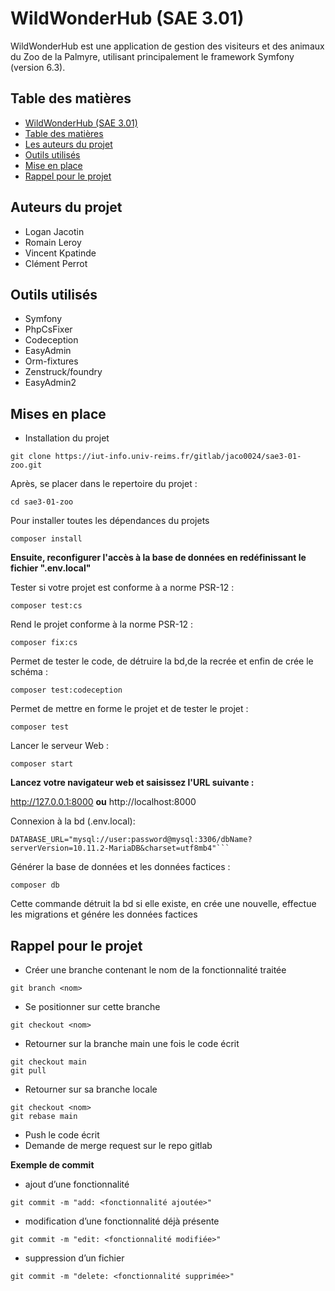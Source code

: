 # WildWonderHub (SAE 3.01)

WildWonderHub est une application de gestion des visiteurs et des animaux du Zoo de la Palmyre, utilisant principalement le framework Symfony (version 6.3).

## Table des matières

<!-- TOC -->
  * [WildWonderHub (SAE 3.01)](#WildWonderHub--sae-301-)
  * [Table des matières](#table-des-matires)
  * [Les auteurs du projet](#les-auteurs-du-projet)
  * [Outils utilisés](#outils-utilisés)
  * [Mise en place](#mises-en-place)
  * [Rappel pour le projet](#rappel-pour-le-projet)
<!-- TOC -->

## Auteurs du projet

- Logan Jacotin
- Romain Leroy
- Vincent Kpatinde
- Clément Perrot

## Outils utilisés

- Symfony
- PhpCsFixer
- Codeception
- EasyAdmin
- Orm-fixtures
- Zenstruck/foundry
- EasyAdmin2

## Mises en place

- Installation du projet
```shell
git clone https://iut-info.univ-reims.fr/gitlab/jaco0024/sae3-01-zoo.git
````

Après, se placer dans le repertoire du projet :
```shell
cd sae3-01-zoo
```
Pour installer toutes les dépendances du projets
```shell
composer install 
```

**Ensuite, reconfigurer l'accès à la base de données en redéfinissant le fichier ".env.local"**

Tester si votre projet est conforme à a norme PSR-12 :
```shell
composer test:cs
```

Rend le  projet conforme à la norme PSR-12 :
```shell
composer fix:cs
```

Permet de tester le code, de détruire la bd,de la recrée et enfin de crée le schéma :

```shell
composer test:codeception
```

Permet de mettre en forme le projet et de tester le projet :

```shell
composer test
```


Lancer le serveur Web :
```shell
composer start
```
**Lancez votre navigateur web et saisissez l'URL suivante :**

http://127.0.0.1:8000
**ou**
http://localhost:8000

Connexion à la bd (.env.local):

```shell
DATABASE_URL="mysql://user:password@mysql:3306/dbName?serverVersion=10.11.2-MariaDB&charset=utf8mb4"```
```
Générer la base de données et les données factices :

```shell
composer db
```
Cette commande détruit la bd si elle existe, en crée une nouvelle, effectue les migrations et génére les données factices

## Rappel pour le projet

- Créer une branche contenant le nom de la fonctionnalité traitée


```shell
git branch <nom>
```

- Se positionner sur cette branche


```shell
git checkout <nom>
```

- Retourner sur la branche main une fois le code écrit

```shell
git checkout main
git pull
```

- Retourner sur sa branche locale
```shell
git checkout <nom>
git rebase main
```

- Push le code écrit
- Demande de merge request sur le repo gitlab

**Exemple de commit**

* ajout d’une fonctionnalité

```shell
git commit -m "add: <fonctionnalité ajoutée>"
```

* modification d’une fonctionnalité déjà présente

```shell
git commit -m "edit: <fonctionnalité modifiée>"
```
* suppression d’un fichier

```shell
git commit -m "delete: <fonctionnalité supprimée>"
```